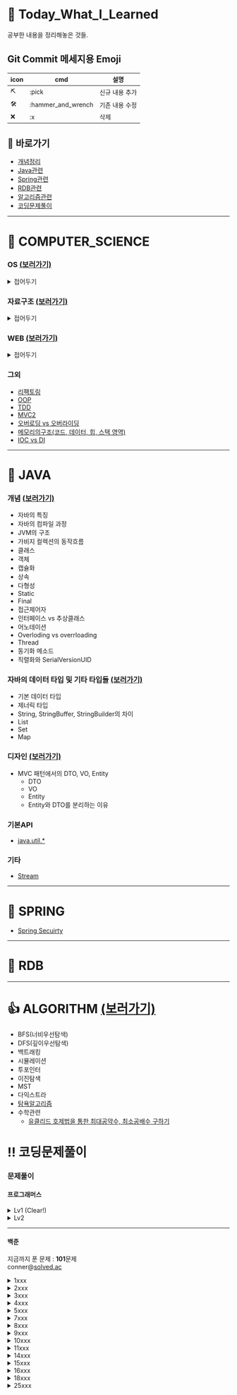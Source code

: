 # :green_book: Today_What_I_Learned
공부한 내용을 정리해놓은 것들.

## Git Commit 메세지용 Emoji
|icon|cmd|설명|
|-|-|-|
|:pick:|:pick|신규 내용 추가|
|:hammer_and_wrench:|:hammer_and_wrench|기존 내용 수정|
|:x:|:x|삭제|

## :link: 바로가기
- [개념정리](https://github.com/HK-An/today_i_learned#school-computer_science)
- [Java관련](https://github.com/HK-An/today_i_learned#space_invader-java)
- [Spring관련](https://github.com/HK-An/today_i_learned#leaves-spring)
- [RDB관련](https://github.com/HK-An/today_i_learned#floppy_disk-rdb)
- [알고리즘관련](https://github.com/HK-An/today_i_learned#1-algorithm)
- [코딩문제풀이](https://github.com/HK-An/today_i_learned#bangbang-코딩문제풀이)
***
# :school: COMPUTER_SCIENCE
### OS [(보러가기)](https://github.com/HK-An/today_i_learned/blob/main/01_COMPUTER_SCIENCE/01_OS.md)
<details>
  <summary>접어두기</summary>

- 운영체제란
- 캐시
- 캐시라인
- 메모리 구조
- 프로세스와 스레드
- 가상 메모리
- 인터럽트란
- 블록킹, 논블록킹
- 동기, 비동기
- 동기 IO 처리과정 : 프로세스 A가 디스크에서 어떤 데이터 읽어올때 상황
- 입출력 처리방식
- 데드락
- PCB(Process Control Block)
- Spin Lock

</details>

### 자료구조 [(보러가기)](https://github.com/HK-An/today_i_learned/blob/main/01_COMPUTER_SCIENCE/02_data_structure.md)
<details>
  <summary>접어두기</summary>

- stack
- queue
- heap (priority queue)
- binary search tree
- self balanced tree
- hash
- dequeue

</details>

### WEB [(보러가기)](https://github.com/HK-An/today_i_learned/blob/main/01_COMPUTER_SCIENCE/03_web.md.md)
<details>
  <summary>접어두기</summary>

- 브라우저에 url을 치면 일어나는 일
- 쿠키와 세션
- REST API, RESTful이란
- HTTP 응답코드
- HTTPS
</details>

### 그외
- [리팩토링](https://github.com/HK-An/today_i_learned/blob/main/01_COMPUTER_SCIENCE/refactoring/refactoring_definition.md)
- [OOP](https://github.com/HK-An/today_i_learned/blob/main/01_COMPUTER_SCIENCE/oop/oop_definition.md)
- [TDD](https://github.com/HK-An/today_i_learned/blob/main/01_COMPUTER_SCIENCE/tdd/tdd_definition.md)
- [MVC2](https://github.com/HK-An/today_i_learned/blob/main/01_COMPUTER_SCIENCE/mvc/definition.md)
- [오버로딩 vs 오버라이딩](https://github.com/HK-An/today_i_learned/blob/main/01_COMPUTER_SCIENCE/overrloading_vs_overriding.md)
- [메모리의구조(코드, 데이터, 힙, 스택 영역)](https://github.com/HK-An/today_i_learned/blob/main/01_COMPUTER_SCIENCE/memory/structure.md)
- [IOC vs DI](https://github.com/HK-An/today_i_learned/blob/main/01_COMPUTER_SCIENCE/DI_vs_IOC.md)
***
# :space_invader: JAVA
### 개념 [(보러가기)](https://github.com/HK-An/today_i_learned/blob/main/02_JAVA/01_concept.md)
- 자바의 특징
- 자바의 컴파일 과정
- JVM의 구조
- 가비지 컬렉션의 동작흐름
- 클래스
- 객체
- 캡슐화
- 상속
- 다형성
- Static
- Final
- 접근제어자
- 인터페이스 vs 추상클래스
- 어노테이션
- Overloding vs overrloading
- Thread
- 동기화 메소드
- 직렬화와 SerialVersionUID

### 자바의 데이터 타입 및 기타 타입들 [(보러가기)](https://github.com/HK-An/today_i_learned/blob/main/02_JAVA/02_type.md)
- 기본 데이터 타입
- 제너릭 타입
- String, StringBuffer, StringBuilder의 차이
- List
- Set
- Map

### 디자인 [(보러가기)](https://github.com/HK-An/today_i_learned/blob/main/02_JAVA/03_design.md)
- MVC 패턴에서의 DTO, VO, Entity
    - DTO
    - VO
    - Entity
    - Entity와 DTO를 분리하는 이유

### 기본API
- [java.util.*](https://github.com/HK-An/today_i_learned/blob/main/02_JAVA/api/java.util.all.md)
### 기타
- [Stream](https://github.com/HK-An/today_i_learned/blob/main/02_JAVA/streams_definition_and_usage.md)

***
# :leaves: SPRING
- [Spring Secuirty](https://github.com/HK-An/today_i_learned/blob/main/03_SPRING/security/definition.md)
***
# :floppy_disk: RDB
***
# :+1: ALGORITHM [(보러가기)](https://github.com/HK-An/today_i_learned/blob/main/04_ALGORITHM)
- BFS(너비우선탐색)
- DFS(깊이우선탐색)
- 백트래킹
- 시뮬레이션
- 투포인터
- 이진탐색
- MST
- 다익스트라
- [탐욕알고리즘](https://github.com/HK-An/today_i_learned/blob/main/04_ALGORITHM/greedy/definition.md)
- 수학관련
    - [유클리드 호제법을 통한 최대공약수, 최소공배수 구하기](https://github.com/HK-An/today_i_learned/blob/main/04_ALGORITHM/math/euclidean_algorithm.md)

# :bangbang: 코딩문제풀이
### 문제풀이
#### 프로그래머스
<details>
  <summary>Lv1 (Clear!)</summary>

  **LV1 진행률: 100.00%(55/55)**
<img src="https://github.com/HK-An/today_i_learned/blob/main/00_IMGS/05_CODING/programmers/complete-lv1.png">
- [신고결과받기](https://github.com/HK-An/today_i_learned/blob/main/05_CODING/programmers/lv1/report_result.md)    
- [로또의 최고 순위와 최저 순위](https://github.com/HK-An/today_i_learned/blob/main/05_CODING/programmers/lv1/lotto.md)
- [가운데 글자 가져오기](https://github.com/HK-An/today_i_learned/blob/main/05_CODING/programmers/lv1/get_center_character.md)
- [신규 아이디 추천](https://github.com/HK-An/today_i_learned/blob/main/05_CODING/programmers/lv1/id_recommendation.md)
- [2016년](https://github.com/HK-An/today_i_learned/blob/main/05_CODING/programmers/lv1/yerar2016.md)
- [숫자 문자열과 영단어](https://github.com/HK-An/today_i_learned/blob/main/05_CODING/programmers/lv1/converting_game.md)
- [내적](https://github.com/HK-An/today_i_learned/blob/main/05_CODING/programmers/lv1/dot_product.md)
- [키패드 누르기](https://github.com/HK-An/today_i_learned/blob/main/05_CODING/programmers/lv1/pressing_keypad.md)
- [K번째 수](https://github.com/HK-An/today_i_learned/blob/main/05_CODING/programmers/lv1/kth_number.md)
- [크레인 인형뽑기 게임](https://github.com/HK-An/today_i_learned/blob/main/05_CODING/programmers/lv1/claw_crane_game.md)
- [없는 숫자 더하기](https://github.com/HK-An/today_i_learned/blob/main/05_CODING/programmers/lv1/sum_of_absence_number.md)
- [음양 더하기](https://github.com/HK-An/today_i_learned/blob/main/05_CODING/programmers/lv1/positive_and_negative.md)
- [소수 만들기](https://github.com/HK-An/today_i_learned/blob/main/05_CODING/programmers/lv1/making_prime_number.md)
- [체육복](https://github.com/HK-An/today_i_learned/blob/main/05_CODING/programmers/lv1/pe_clothes.md)
- [폰켓몬](https://github.com/HK-An/today_i_learned/blob/main/05_CODING/programmers/lv1/pocketmon.md)
- [모의고사](https://github.com/HK-An/today_i_learned/blob/main/05_CODING/programmers/lv1/trial_exam.md)
- [실패율](https://github.com/HK-An/today_i_learned/blob/main/05_CODING/programmers/lv1/failure_rate.md)
- [약수의 개수와 덧셈](https://github.com/HK-An/today_i_learned/blob/main/05_CODING/programmers/lv1/divisor.md)
- [3진법 뒤집기](https://github.com/HK-An/today_i_learned/blob/main/05_CODING/programmers/lv1/reverse_ternary.md)
- [예산](https://github.com/HK-An/today_i_learned/blob/main/05_CODING/programmers/lv1/budget.md)
- [두 개 뽑아서 더하기](https://github.com/HK-An/today_i_learned/blob/main/05_CODING/programmers/lv1/pick_and_sum.md)
- [최소직사각형](https://github.com/HK-An/today_i_learned/blob/main/05_CODING/programmers/lv1/namecard.md)
- [나머지가 1이 되는 수 찾기](https://github.com/HK-An/today_i_learned/blob/main/05_CODING/programmers/lv1/remain.md)
- [부족한 금액 계산하기](https://github.com/HK-An/today_i_learned/blob/main/05_CODING/programmers/lv1/price_of_rides.md)
- [비밀지도](https://github.com/HK-An/today_i_learned/blob/main/05_CODING/programmers/lv1/secret_map.md)
- [같은 숫자는 싫어](https://github.com/HK-An/today_i_learned/blob/main/05_CODING/programmers/lv1/remove_duplicated.md)
- [다트 게임](https://github.com/HK-An/today_i_learned/blob/main/05_CODING/programmers/lv1/dart_game.md)
- [나누어 떨어지는 숫자 배열](https://github.com/HK-An/today_i_learned/blob/main/05_CODING/programmers/lv1/no_remains.md)
- [두 정수 사이의 합](https://github.com/HK-An/today_i_learned/blob/main/05_CODING/programmers/lv1/sum_of_two_numbers.md)
- [문자열 내 마음대로 정렬하기](https://github.com/HK-An/today_i_learned/blob/main/05_CODING/programmers/lv1/arranging_string.md)
- [문자열 내 p와 y의 개수](https://github.com/HK-An/today_i_learned/blob/main/05_CODING/programmers/lv1/num_of_p_and_y.md)
- [문자열 내림차순으로 배치하기](https://github.com/HK-An/today_i_learned/blob/main/05_CODING/programmers/lv1/arrange_string_desc.md)
- [문자열 다루기 기본](https://github.com/HK-An/today_i_learned/blob/main/05_CODING/programmers/lv1/string_for_biginner.md)
- [소수 찾기](https://github.com/HK-An/today_i_learned/blob/main/05_CODING/programmers/lv1/find_prime_number.md)
- [서울에서 김서방 찾기](https://github.com/HK-An/coding_practice/blob/main/CodingPractice/programmers/src/main/java/kr/hk/lv1/FindingKim.java)
- [수박수박수박수박수박수?](https://github.com/HK-An/today_i_learned/blob/main/05_CODING/programmers/lv1/reiterate.md)
- [문자열을 정수로 바꾸기](https://github.com/HK-An/today_i_learned/blob/main/05_CODING/programmers/lv1/parseInt.md)
- [시저 암호](https://github.com/HK-An/today_i_learned/blob/main/05_CODING/programmers/lv1/ceasar_cipher.md)
- [약수의 합](https://github.com/HK-An/today_i_learned/blob/main/05_CODING/programmers/lv1/sum_of_divisor.md)
- [이상한 문자 만들기](https://github.com/HK-An/today_i_learned/blob/main/05_CODING/programmers/lv1/weird_string.md)
- [자릿수 더하기](https://github.com/HK-An/today_i_learned/blob/main/05_CODING/programmers/lv1/sum_of_digits.md)
- [자연수 뒤집어 배열로 만들기](https://github.com/HK-An/today_i_learned/blob/main/05_CODING/programmers/lv1/reversing_number.md)
- [정수 내림차순으로 배치하기](https://github.com/HK-An/today_i_learned/blob/main/05_CODING/programmers/lv1/int_order_by_desc.md)
- [정수 제곱근 판별](https://github.com/HK-An/today_i_learned/blob/main/05_CODING/programmers/lv1/judge_squart.md)
- [제일 작은 수 제거하기](https://github.com/HK-An/today_i_learned/blob/main/05_CODING/programmers/lv1/removing_smallest.md)
- [짝수와 홀수](https://github.com/HK-An/today_i_learned/blob/main/05_CODING/programmers/lv1/even_and_odd.md)
- [최대공약수와 최소공배수](https://github.com/HK-An/today_i_learned/blob/main/05_CODING/programmers/lv1/gcd_and_lcm.md)
- [콜라츠 추측](https://github.com/HK-An/today_i_learned/blob/main/05_CODING/programmers/lv1/collatz_conjecture.md)
- [평균 구하기](https://github.com/HK-An/today_i_learned/blob/main/05_CODING/programmers/lv1/get_average.md)
- [햐샤드 수](https://github.com/HK-An/today_i_learned/blob/main/05_CODING/programmers/lv1/harshad_number.md)
- [핸드폰 번호 가리기](https://github.com/HK-An/today_i_learned/blob/main/05_CODING/programmers/lv1/masking_number.md)
- [행렬의 덧셈](https://github.com/HK-An/today_i_learned/blob/main/05_CODING/programmers/lv1/sum_of_arrays.md)
- [x만큼 간격이 있는 n개의 숫자](https://github.com/HK-An/today_i_learned/blob/main/05_CODING/programmers/lv1/gap_numbers.md)
- [직사각형 별찍기](https://github.com/HK-An/today_i_learned/blob/main/05_CODING/programmers/lv1/stars.md)
- [완주하지 못한 선수](https://github.com/HK-An/today_i_learned/blob/main/05_CODING/programmers/lv1/retired_participant.md)
</details>

<details>
  <summary>Lv2</summary>

- [문자열압축](https://github.com/HK-An/today_i_learned/blob/main/ALGORITHM/practice/programmers/lv2/string_compression.md)
- [124 나라의 숫자](https://github.com/HK-An/today_i_learned/blob/main/05_CODING/programmers/lv2/weird_number.md)
- [2 x n 타일링](https://github.com/HK-An/today_i_learned/blob/main/05_CODING/programmers/lv2/tile.md)
- [올바른 괄호](https://github.com/HK-An/today_i_learned/blob/main/05_CODING/programmers/lv2/bracket.md)
- [멀쩡한 사각형](https://github.com/HK-An/today_i_learned/blob/main/05_CODING/programmers/lv2/grid.md)
- [기능개발](https://github.com/HK-An/today_i_learned/blob/main/05_CODING/programmers/lv2/release.md)
- [타겟 넘버](https://github.com/HK-An/today_i_learned/blob/main/05_CODING/programmers/lv2/target_number.md)
- [더 맵게](https://github.com/HK-An/today_i_learned/blob/main/05_CODING/programmers/lv2/scoville.md)
- [소수 찾기](https://github.com/HK-An/today_i_learned/blob/main/05_CODING/programmers/lv2/prime_number.md)
- [전화번호 목록](https://github.com/HK-An/today_i_learned/blob/main/05_CODING/programmers/lv2/phone_book.md)
- [짝지어 제거하기](https://github.com/HK-An/today_i_learned/blob/main/05_CODING/programmers/lv2/pair.md)
- [가장 큰 수](https://github.com/HK-An/today_i_learned/blob/main/05_CODING/programmers/lv2/biggest_number.md)
- [프린터](https://github.com/HK-An/today_i_learned/blob/main/05_CODING/programmers/lv2/printer.md)
- [변장](https://github.com/HK-An/today_i_learned/blob/main/05_CODING/programmers/lv2/disguise.md)

</details>

<hr />

#### 백준
지금까지 푼 문제 : **101**문제  
conner@[solved.ac](solved.ac)

<details>
  <summary>1xxx</summary>


- [1000번](https://github.com/HK-An/coding_practice/blob/main/CodingPractice/baekjoon/src/main/java/kr/hk/p1xxx/P1000.java)
- [1001번](https://github.com/HK-An/coding_practice/blob/main/CodingPractice/baekjoon/src/main/java/kr/hk/p1xxx/P1001.java)
- [1008번](https://github.com/HK-An/coding_practice/blob/main/CodingPractice/baekjoon/src/main/java/kr/hk/p1xxx/P1008.java)
- [1018번](https://github.com/HK-An/coding_practice/blob/main/CodingPractice/baekjoon/src/main/java/kr/hk/p1xxx/P1018.java)
- [1085번](https://github.com/HK-An/coding_practice/blob/main/CodingPractice/baekjoon/src/main/java/kr/hk/p1xxx/P1085.java)
- [1110번](https://github.com/HK-An/coding_practice/blob/main/CodingPractice/baekjoon/src/main/java/kr/hk/p1xxx/P1110.java)
- [1152번](https://github.com/HK-An/coding_practice/blob/main/CodingPractice/baekjoon/src/main/java/kr/hk/p1xxx/P1152.java)
- [1157번](https://github.com/HK-An/coding_practice/blob/main/CodingPractice/baekjoon/src/main/java/kr/hk/p1xxx/P1157.java)
- [1181번](https://github.com/HK-An/coding_practice/blob/main/CodingPractice/baekjoon/src/main/java/kr/hk/p1xxx/P1181.java)
- [1197번](https://github.com/HK-An/coding_practice/blob/main/CodingPractice/baekjoon/src/main/java/kr/hk/p1xxx/P1197.java)
- [1259번](https://github.com/HK-An/coding_practice/blob/main/CodingPractice/baekjoon/src/main/java/kr/hk/p1xxx/P1259.java)
- [1330번](https://github.com/HK-An/coding_practice/blob/main/CodingPractice/baekjoon/src/main/java/kr/hk/p1xxx/P1330.java)
- [1436번](https://github.com/HK-An/coding_practice/blob/main/CodingPractice/baekjoon/src/main/java/kr/hk/p1xxx/P1436.java)
- [1546번](https://github.com/HK-An/coding_practice/blob/main/CodingPractice/baekjoon/src/main/java/kr/hk/p1xxx/P1546.java)
- [1920번](https://github.com/HK-An/coding_practice/blob/main/CodingPractice/baekjoon/src/main/java/kr/hk/p1xxx/P1920.java)
- [1926번](https://github.com/HK-An/coding_practice/blob/main/CodingPractice/baekjoon/src/main/java/kr/hk/p1xxx/P1926.java)
- [1929번](https://github.com/HK-An/coding_practice/blob/main/CodingPractice/baekjoon/src/main/java/kr/hk/p1xxx/P1929.java)
- [1978번](https://github.com/HK-An/coding_practice/blob/main/CodingPractice/baekjoon/src/main/java/kr/hk/p1xxx/P1978.java)
</details>

<details>
  <summary>2xxx</summary>

  - [2003번](https://github.com/HK-An/coding_practice/blob/main/CodingPractice/baekjoon/src/main/java/kr/hk/p2xxx/P2003.java)
  - [2163번](https://github.com/HK-An/coding_practice/blob/main/CodingPractice/baekjoon/src/main/java/kr/hk/p2xxx/P2163.java)
  - [2231번](https://github.com/HK-An/coding_practice/blob/main/CodingPractice/baekjoon/src/main/java/kr/hk/p2xxx/P2231.java)
  - [2292번](https://github.com/HK-An/coding_practice/blob/main/CodingPractice/baekjoon/src/main/java/kr/hk/p2xxx/P2292.java)
  - [2420번](https://github.com/HK-An/coding_practice/blob/main/CodingPractice/baekjoon/src/main/java/kr/hk/p2xxx/P2420.java)
  - [2438번](https://github.com/HK-An/coding_practice/blob/main/CodingPractice/baekjoon/src/main/java/kr/hk/p2xxx/P2438.java)
  - [2439번](https://github.com/HK-An/coding_practice/blob/main/CodingPractice/baekjoon/src/main/java/kr/hk/p2xxx/P2439.java)
  - [2475번](https://github.com/HK-An/coding_practice/blob/main/CodingPractice/baekjoon/src/main/java/kr/hk/p2xxx/P2475.java)
  - [2480번](https://github.com/HK-An/coding_practice/blob/main/CodingPractice/baekjoon/src/main/java/kr/hk/p2xxx/P2480.java)
  - [2525번](https://github.com/HK-An/coding_practice/blob/main/CodingPractice/baekjoon/src/main/java/kr/hk/p2xxx/P2525.java)
  - [2557번](https://github.com/HK-An/coding_practice/blob/main/CodingPractice/baekjoon/src/main/java/kr/hk/p2xxx/P2557.java)
  - [2559번](https://github.com/HK-An/coding_practice/blob/main/CodingPractice/baekjoon/src/main/java/kr/hk/p2xxx/P2559.java)
  - [2562번](https://github.com/HK-An/coding_practice/blob/main/CodingPractice/baekjoon/src/main/java/kr/hk/p2xxx/P2562.java)
  - [2577번](https://github.com/HK-An/coding_practice/blob/main/CodingPractice/baekjoon/src/main/java/kr/hk/p2xxx/P2577.java)
  - [2588번](https://github.com/HK-An/coding_practice/blob/main/CodingPractice/baekjoon/src/main/java/kr/hk/p2xxx/P2588.java)
  - [2606번](https://github.com/HK-An/coding_practice/blob/main/CodingPractice/baekjoon/src/main/java/kr/hk/p2xxx/P2606.java)
  - [2609번](https://github.com/HK-An/coding_practice/blob/main/CodingPractice/baekjoon/src/main/java/kr/hk/p2xxx/P2609.java)
  - [2675번](https://github.com/HK-An/coding_practice/blob/main/CodingPractice/baekjoon/src/main/java/kr/hk/p2xxx/P2675.java)
  - [2738번](https://github.com/HK-An/coding_practice/blob/main/CodingPractice/baekjoon/src/main/java/kr/hk/p2xxx/P2738.java)
  - [2739번](https://github.com/HK-An/coding_practice/blob/main/CodingPractice/baekjoon/src/main/java/kr/hk/p2xxx/P2739.java)
  - [2741번](https://github.com/HK-An/coding_practice/blob/main/CodingPractice/baekjoon/src/main/java/kr/hk/p2xxx/P2741.java)
  - [2742번](https://github.com/HK-An/coding_practice/blob/main/CodingPractice/baekjoon/src/main/java/kr/hk/p2xxx/P2742.java)
  - [2744번](https://github.com/HK-An/coding_practice/blob/main/CodingPractice/baekjoon/src/main/java/kr/hk/p2xxx/P2744.java)
  - [2751번](https://github.com/HK-An/coding_practice/blob/main/CodingPractice/baekjoon/src/main/java/kr/hk/p2xxx/P2751.java)
  - [2753번](https://github.com/HK-An/coding_practice/blob/main/CodingPractice/baekjoon/src/main/java/kr/hk/p2xxx/P2753.java)
  - [2754번](https://github.com/HK-An/coding_practice/blob/main/CodingPractice/baekjoon/src/main/java/kr/hk/p2xxx/P2754.java)
  - [2798번](https://github.com/HK-An/coding_practice/blob/main/CodingPractice/baekjoon/src/main/java/kr/hk/p2xxx/P2798.java)
  - [2839번](https://github.com/HK-An/coding_practice/blob/main/CodingPractice/baekjoon/src/main/java/kr/hk/p2xxx/P2839.java)  
  - [2869번](https://github.com/HK-An/coding_practice/blob/main/CodingPractice/baekjoon/src/main/java/kr/hk/p2xxx/P2869.java)
  - [2884번](https://github.com/HK-An/coding_practice/blob/main/CodingPractice/baekjoon/src/main/java/kr/hk/p2xxx/P2884.java)
  - [2908번](https://github.com/HK-An/coding_practice/blob/main/CodingPractice/baekjoon/src/main/java/kr/hk/p2xxx/P2908.java)
  - [2920번](https://github.com/HK-An/coding_practice/blob/main/CodingPractice/baekjoon/src/main/java/kr/hk/p2xxx/P2920.java)

</details>

<details>
  <summary>3xxx</summary>

  - [3052번](https://github.com/HK-An/coding_practice/blob/main/CodingPractice/baekjoon/src/main/java/kr/hk/p3xxx/P3052.java)

</details>

<details>
  <summary>4xxx</summary>

  - [4153번](https://github.com/HK-An/coding_practice/blob/main/CodingPractice/baekjoon/src/main/java/kr/hk/p4xxx/P4153.java)

</details>

<details>
  <summary>5xxx</summary>

  - [5597번](https://github.com/HK-An/coding_practice/blob/main/CodingPractice/baekjoon/src/main/java/kr/hk/p5xxx/P5597.java)

</details>

<details>
  <summary>7xxx</summary>

  - [7287번](https://github.com/HK-An/coding_practice/blob/main/CodingPractice/baekjoon/src/main/java/kr/hk/p7xxx/P7287.java)

</details>

<details>
  <summary>8xxx</summary>

  - [8393번](https://github.com/HK-An/coding_practice/blob/main/CodingPractice/baekjoon/src/main/java/kr/hk/p8xxx/P8393.java)
  - [8958번](https://github.com/HK-An/coding_practice/blob/main/CodingPractice/baekjoon/src/main/java/kr/hk/p8xxx/P8958.java)

</details>

<details>
  <summary>9xxx</summary>

  - [9012번](https://github.com/HK-An/coding_practice/blob/main/CodingPractice/baekjoon/src/main/java/kr/hk/p9xxx/P9012.java)
  - [9086번](https://github.com/HK-An/coding_practice/blob/main/CodingPractice/baekjoon/src/main/java/kr/hk/p9xxx/P9086.java)
  - [9498번](https://github.com/HK-An/coding_practice/blob/main/CodingPractice/baekjoon/src/main/java/kr/hk/p9xxx/P9498.java)

</details>

<details>
  <summary>10xxx</summary>

  - [10171번](https://github.com/HK-An/coding_practice/blob/main/CodingPractice/baekjoon/src/main/java/kr/hk/p10xxx/P10171.java)
  - [10172번](https://github.com/HK-An/coding_practice/blob/main/CodingPractice/baekjoon/src/main/java/kr/hk/p10xxx/P10172.java)
  - [10250번](https://github.com/HK-An/coding_practice/blob/main/CodingPractice/baekjoon/src/main/java/kr/hk/p10xxx/P10250.java)
  - [10430번](https://github.com/HK-An/coding_practice/blob/main/CodingPractice/baekjoon/src/main/java/kr/hk/p10xxx/P10430.java)
  - [10699번](https://github.com/HK-An/coding_practice/blob/main/CodingPractice/baekjoon/src/main/java/kr/hk/p10xxx/P10699.java)
  - [10718번](https://github.com/HK-An/coding_practice/blob/main/CodingPractice/baekjoon/src/main/java/kr/hk/p10xxx/P10718.java)
  - [10807번](https://github.com/HK-An/coding_practice/blob/main/CodingPractice/baekjoon/src/main/java/kr/hk/p10xxx/P10807.java)
  - [10809번](https://github.com/HK-An/coding_practice/blob/main/CodingPractice/baekjoon/src/main/java/kr/hk/p10xxx/P10809.java)
  - [10814번](https://github.com/HK-An/coding_practice/blob/main/CodingPractice/baekjoon/src/main/java/kr/hk/p10xxx/P10814.java)
  - [10816번](https://github.com/HK-An/coding_practice/blob/main/CodingPractice/baekjoon/src/main/java/kr/hk/p10xxx/P10816.java)
  - [10818번](https://github.com/HK-An/coding_practice/blob/main/CodingPractice/baekjoon/src/main/java/kr/hk/p10xxx/P10818.java)
  - [10845번](https://github.com/HK-An/coding_practice/blob/main/CodingPractice/baekjoon/src/main/java/kr/hk/p10xxx/P10845.java)
  - [10826번](https://github.com/HK-An/coding_practice/blob/main/CodingPractice/baekjoon/src/main/java/kr/hk/p10xxx/P10826.java)
  - [10866번](https://github.com/HK-An/coding_practice/blob/main/CodingPractice/baekjoon/src/main/java/kr/hk/p10xxx/P10866.java)
  - [10869번](https://github.com/HK-An/coding_practice/blob/main/CodingPractice/baekjoon/src/main/java/kr/hk/p10xxx/P10869.java)
  - [10870번](https://github.com/HK-An/coding_practice/blob/main/CodingPractice/baekjoon/src/main/java/kr/hk/p10xxx/P10870.java)
  - [10871번](https://github.com/HK-An/coding_practice/blob/main/CodingPractice/baekjoon/src/main/java/kr/hk/p10xxx/P10871.java)
  - [10872번](https://github.com/HK-An/coding_practice/blob/main/CodingPractice/baekjoon/src/main/java/kr/hk/p10xxx/P10872.java)
  - [10926번](https://github.com/HK-An/coding_practice/blob/main/CodingPractice/baekjoon/src/main/java/kr/hk/p10xxx/P10926.java)
  - [10950번](https://github.com/HK-An/coding_practice/blob/main/CodingPractice/baekjoon/src/main/java/kr/hk/p10xxx/P10950.java)
  - [10951번](https://github.com/HK-An/coding_practice/blob/main/CodingPractice/baekjoon/src/main/java/kr/hk/p10xxx/P10951.java)
  - [10952번](https://github.com/HK-An/coding_practice/blob/main/CodingPractice/baekjoon/src/main/java/kr/hk/p10xxx/P10952.java)
  - [10989번](https://github.com/HK-An/coding_practice/blob/main/CodingPractice/baekjoon/src/main/java/kr/hk/p10xxx/P10989.java)
  - [10998번](https://github.com/HK-An/coding_practice/blob/main/CodingPractice/baekjoon/src/main/java/kr/hk/p10xxx/P10998.java)

</details>

<details>
  <summary>11xxx</summary>

  - [11021번](https://github.com/HK-An/coding_practice/blob/main/CodingPractice/baekjoon/src/main/java/kr/hk/p11xxx/P11021.java)
  - [11022번](https://github.com/HK-An/coding_practice/blob/main/CodingPractice/baekjoon/src/main/java/kr/hk/p11xxx/P11022.java)
  - [11047번](https://github.com/HK-An/coding_practice/blob/main/CodingPractice/baekjoon/src/main/java/kr/hk/p11xxx/P11047.java)
  - [11050번](https://github.com/HK-An/coding_practice/blob/main/CodingPractice/baekjoon/src/main/java/kr/hk/p11xxx/P11050.java)
  - [11382번](https://github.com/HK-An/coding_practice/blob/main/CodingPractice/baekjoon/src/main/java/kr/hk/p11xxx/P11382.java)
  - [11650번](https://github.com/HK-An/coding_practice/blob/main/CodingPractice/baekjoon/src/main/java/kr/hk/p11xxx/P11650.java)
  - [11654번](https://github.com/HK-An/coding_practice/blob/main/CodingPractice/baekjoon/src/main/java/kr/hk/p11xxx/P11654.java)
  - [11718번](https://github.com/HK-An/coding_practice/blob/main/CodingPractice/baekjoon/src/main/java/kr/hk/p11xxx/P11718.java)
  - [11720번](https://github.com/HK-An/coding_practice/blob/main/CodingPractice/baekjoon/src/main/java/kr/hk/p11xxx/P11720.java)
  - [11726번](https://github.com/HK-An/coding_practice/blob/main/CodingPractice/baekjoon/src/main/java/kr/hk/p11xxx/P11726.java)
  - [11866번](https://github.com/HK-An/coding_practice/blob/main/CodingPractice/baekjoon/src/main/java/kr/hk/p11xxx/P11866.java)

</details>

<details>
  <summary>14xxx</summary>

  - [14681번](https://github.com/HK-An/coding_practice/blob/main/CodingPractice/baekjoon/src/main/java/kr/hk/p14xxx/P14681.java)

</details>

<details>
  <summary>15xxx</summary>

  - [15552번](https://github.com/HK-An/coding_practice/blob/main/CodingPractice/baekjoon/src/main/java/kr/hk/p15xxx/P15552.java)
  - [15649번](https://github.com/HK-An/coding_practice/blob/main/CodingPractice/baekjoon/src/main/java/kr/hk/p15xxx/P15649.java)
  - [15650번](https://github.com/HK-An/coding_practice/blob/main/CodingPractice/baekjoon/src/main/java/kr/hk/p15xxx/P15650.java)
  - [15829번](https://github.com/HK-An/coding_practice/blob/main/CodingPractice/baekjoon/src/main/java/kr/hk/p15xxx/P15829.java)
  - [15964번](https://github.com/HK-An/coding_practice/blob/main/CodingPractice/baekjoon/src/main/java/kr/hk/p15xxx/P15964.java)

</details>

<details>
  <summary>16xxx</summary>

  - [16173번](https://github.com/HK-An/coding_practice/blob/main/CodingPractice/baekjoon/src/main/java/kr/hk/p16xxx/P16173.java)

</details>

<details>
  <summary>18xxx</summary>

  - [18108번](https://github.com/HK-An/coding_practice/blob/main/CodingPractice/baekjoon/src/main/java/kr/hk/p18xxx/P18108.java)

</details>

<details>
  <summary>25xxx</summary>

  - [25083번](https://github.com/HK-An/coding_practice/blob/main/CodingPractice/baekjoon/src/main/java/kr/hk/p25xxx/P25083.java)

</details>
